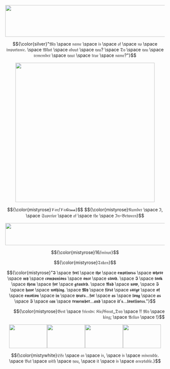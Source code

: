 <p align="center"> <img width="1000" height="100" src="https://64.media.tumblr.com/de4c4f156e7d46e90e57aaf2190e6fa8/794d1ba06cddd4cf-88/s400x600/f85082814af1635dd6f104bc99ebf3e6192a0e7e.pnj"> </p>
<p align="center"> $${\color{silver}"𝔐𝔶 \space 𝔫𝔞𝔪𝔢 \space 𝔦𝔰 \space 𝔬𝔣 \space 𝔫𝔬 \space 𝔦𝔪𝔭𝔬𝔯𝔱𝔞𝔫𝔠𝔢. \space 𝔚𝔥𝔞𝔱 \space 𝔞𝔟𝔬𝔲𝔱 \space 𝔶𝔬𝔲? \space 𝔇𝔬 \space 𝔶𝔬𝔲 \space 𝔯𝔢𝔪𝔢𝔪𝔟𝔢𝔯 \space 𝔶𝔬𝔲𝔯 \space 𝔱𝔯𝔲𝔢 \space 𝔫𝔞𝔪𝔢?"}$$
<p align="center"> <img width="440" height="440" src="https://media.discordapp.net/attachments/1030285206134992946/1365827670356660354/result_6.png?ex=680eb9a4&is=680d6824&hm=3c4b93f5ca82331affba39b4b0b9ea002640812fabc5a680021ac87ce7e0da24&=&format=webp&quality=lossless"> </p>
<p align= "center"> $${\color{mistyrose}𝒱𝑒𝑒/𝒱𝑒𝓁𝒾𝑜𝓃𝒶}$$
$${\color{mistyrose}𝔑𝔲𝔪𝔟𝔢𝔯 \space ℑ, \space 𝔖𝔲𝔭𝔢𝔯𝔦𝔬𝔯 \space 𝔬𝔣 \space 𝔱𝔥𝔢 \space ℑ𝔫-𝔅𝔢𝔱𝔴𝔢𝔢𝔫}$$
<p align="center"> <img width="900" height="70" src="https://64.media.tumblr.com/c4153c321a0f8afe0473bba118c568e8/49833ea7a3e178f3-5a/s400x600/5ab31e31b594b593c8e3a3929cd418aa5bc32e51.gifv"> </p>
<p align= "center"> $${\color{mistyrose}16/𝔪𝔦𝔫𝔬𝔯}$$
<p align= "center"> $${\color{mistyrose}𝔗𝔞𝔨𝔢𝔫}$$
<p align= "center"> $${\color{mistyrose}"𝕴 \space 𝖋𝖊𝖊𝖑 \space 𝖙𝖍𝖊 \space 𝖊𝖒𝖕𝖙𝖎𝖓𝖊𝖘𝖘 \space 𝖜𝖍𝖊𝖗𝖊 \space 𝖒𝖞 \space 𝖈𝖔𝖒𝖕𝖆𝖓𝖎𝖔𝖓𝖘 \space 𝖔𝖓𝖈𝖊 \space 𝖘𝖙𝖔𝖔𝖉. \space 𝕴 \space 𝖙𝖔𝖔𝖐 \space 𝖙𝖍𝖊𝖒 \space 𝖋𝖔𝖗 \space 𝖌𝖗𝖆𝖓𝖙𝖊𝖉. \space 𝕬𝖓𝖉 \space 𝖓𝖔𝖜, \space 𝕴 \space 𝖍𝖆𝖛𝖊 \space 𝖓𝖔𝖙𝖍𝖎𝖓𝖌. \space 𝕸𝖞 \space 𝖋𝖎𝖗𝖘𝖙 \space 𝖘𝖚𝖗𝖌𝖊 \space 𝖔𝖋 \space 𝖊𝖒𝖔𝖙𝖎𝖔𝖓 \space 𝖎𝖓 \space 𝖞𝖊𝖆𝖗𝖘...𝖋𝖔𝖗 \space 𝖆𝖘 \space 𝖑𝖔𝖓𝖌 \space 𝖆𝖘 \space 𝕴 \space 𝖈𝖆𝖓 \space 𝖗𝖊𝖒𝖊𝖒𝖇𝖊𝖗...𝖆𝖓𝖉 \space 𝖎𝖙'𝖘...𝖑𝖔𝖓𝖊𝖑𝖎𝖓𝖊𝖘𝖘."}$$
<p align= "right"> $${\color{mistyrose}𝔅𝔢𝔰𝔱 \space 𝔣𝔯𝔦𝔢𝔫𝔡𝔰: 𝔎𝔦𝔢/𝔊𝔯𝔢𝔞𝔱_𝔇𝔞𝔶 \space !! 𝔐𝔶 \space 𝔨𝔦𝔫𝔤; \space 𝔄𝔢𝔩𝔦𝔲𝔰 \space !}$$
<p align="center"> <img width="120" height="75" src="https://64.media.tumblr.com/51988c4913f8ee359dc919162c6bb975/473928ea48888009-50/s100x200/1f9afe4383ba4068201c09d4c00104f5fec3b658.gifv"><img width="120" height="75" src="https://64.media.tumblr.com/fa02b46b8b5500870223b2129d7218a9/473928ea48888009-8b/s100x200/2497b93bee99cd43c3e6de6886b7b3bc46bcced7.pnj"><img width="120" height="75" src="https://64.media.tumblr.com/8a85c6a9d9f3997f12f4f78a6377ae17/562bc653002dd72e-58/s100x200/8367a0d1ce3f52623983a7d6bc8fe3118195f9f3.gifv"><img width="120" height="75" src="https://64.media.tumblr.com/e36c103321c554e6817f31327eb37c06/e8c9a5af56d6e4bf-87/s100x200/873f15f748d01e2abf2bda1804cbd7f87fc95190.pnj">
<p align= "center"> $${\color{mistywhite}𝔏𝔦𝔣𝔢 \space 𝔞𝔰 \space 𝔦𝔰, \space 𝔦𝔰 \space 𝔪𝔦𝔰𝔢𝔯𝔞𝔟𝔩𝔢. \space 𝔅𝔲𝔱 \space 𝔴𝔦𝔱𝔥 \space 𝔶𝔬𝔲, \space 𝔦𝔱 \space 𝔦𝔰 \space 𝔞𝔠𝔠𝔢𝔭𝔱𝔞𝔟𝔩𝔢.}$$
